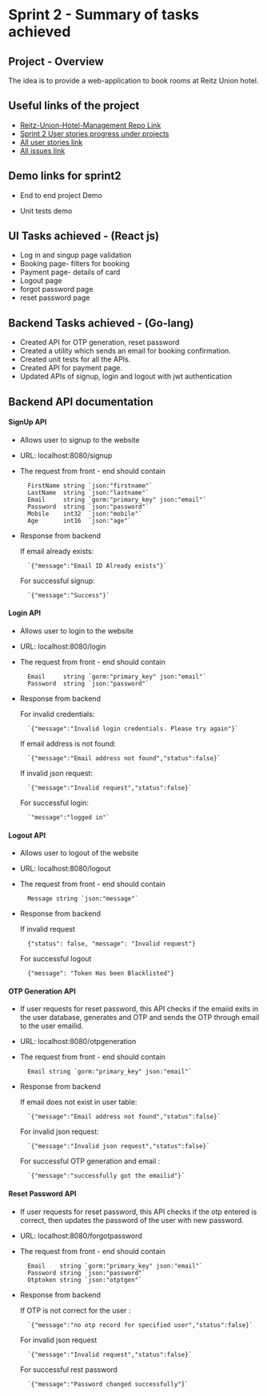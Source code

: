 # Sprint 2 - Summary of tasks achieved

## Project - Overview

The idea is to provide a web-application to book rooms at Reitz Union hotel.

## Useful links of the project
- [Reitz-Union-Hotel-Management Repo Link](https://github.com/Stnagam/Reitz-Union-Hotel-Management) 
- [Sprint 2 User stories progress under projects](https://github.com/Stnagam/Reitz-Union-Hotel-Management/projects/2)
- [All user stories link](https://github.com/Stnagam/Reitz-Union-Hotel-Management/projects/1)
- [All issues link](https://github.com/Stnagam/Reitz-Union-Hotel-Management/issues)

## Demo links for sprint2
- End to end project Demo

- Unit tests demo


## UI Tasks achieved - (React js)
- Log in and singup page validation
- Booking page- filters for booking
- Payment page- details of card 
- Logout page
- forgot password page
- reset password page

## Backend Tasks achieved - (Go-lang)
- Created API for OTP generation, reset password
- Created a utility which sends an email for booking confirmation.
- Created unit tests for all the APIs.
- Created API for payment page.
- Updated APIs of signup, login and logout with jwt authentication


## Backend API documentation

#### SignUp API

- Allows user to signup to the website
- URL: localhost:8080/signup
- The request from front - end should contain

	    FirstName string `json:"firstname"`
	    LastName  string `json:"lastname"`
	    Email     string `gorm:"primary_key" json:"email"`
	    Password  string `json:"password"`
	    Mobile    int32  `json:"mobile"`
	    Age       int16  `json:"age"`

- Response from backend  

    If email already exists:

        `{"message":"Email ID Already exists"}`

    For successful signup:

        `{"message":"Success"}`

#### Login API

- Allows user to login to the website
- URL: localhost:8080/login
- The request from front - end should contain

	    Email     string `gorm:"primary_key" json:"email"`
	    Password  string `json:"password"`

- Response from backend  

    For invalid credentials:

        `{"message":"Invalid login credentials. Please try again"}`

    If email address is not found:

        `{"message":"Email address not found","status":false}`

    If invalid json request:

        `{"message":"Invalid request","status":false}`

    For successful login:

        `"message":"logged in"`

#### Logout API

- Allows user to logout of the website
- URL: localhost:8080/logout
- The request from front - end should contain

        Message string `json:"message"`

- Response from backend  

    If invalid request

        {"status": false, "message": "Invalid request"}

    For successful logout 

        {"message": "Token Has been Blacklisted"}

#### OTP Generation API

- If user requests for reset password, this API checks if the emaiid exits in the user database, generates and OTP and sends the OTP through email to the user emailid.
- URL: localhost:8080/otpgeneration
- The request from front - end should contain

	    Email string `gorm:"primary_key" json:"email"`

- Response from backend  

    If email does not exist in user table:

        `{"message":"Email address not found","status":false}`
    
    For invalid json request:

        `{"message":"Invalid json request","status":false}`
    
    For successful OTP generation and email :

        `{"message":"successfully got the emailid"}`

#### Reset Password API

- If user requests for reset password, this API checks if the otp entered is correct, then updates the password of the user with new password.
- URL: localhost:8080/forgotpassword
- The request from front - end should contain

	    Email    string `gorm:"primary_key" json:"email"`
	    Password string `json:"password"`
	    Otptoken string `json:"otptgen"`

- Response from backend  

    If OTP is not correct for the user :

        `{"message":"no otp record for specified user","status":false}`
    
    For invalid json request

        `{"message":"Invalid request","status":false}`

    For successful rest password 

        `{"message":"Password changed successfully"}`





